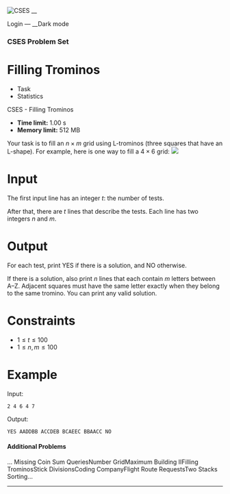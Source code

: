 ![CSES](/logo.png?1) __

Login — __Dark mode

### CSES Problem Set

# Filling Trominos

  * Task
  * Statistics

CSES - Filling Trominos

  * **Time limit:** 1.00 s
  * **Memory limit:** 512 MB

Your task is to fill an $n \times m$ grid using L-trominos (three squares that
have an L-shape). For example, here is one way to fill a $4 \times 6$ grid:
![](/file/da3ce928fcf66fd793d582a1a5ad7f7f9cc37e68aa2aadacee90f99bc4271692)

# Input

The first input line has an integer $t$: the number of tests.

After that, there are $t$ lines that describe the tests. Each line has two
integers $n$ and $m$.

# Output

For each test, print YES if there is a solution, and NO otherwise.

If there is a solution, also print $n$ lines that each contain $m$ letters
between A–Z. Adjacent squares must have the same letter exactly when they
belong to the same tromino. You can print any valid solution.

# Constraints

  * $1 \le t \le 100$
  * $1 \le n,m \le 100$

# Example

Input:

``` 2 4 6 4 7 ```

Output:

``` YES AADDBB ACCDEB BCAEEC BBAACC NO ```

#### Additional Problems

... Missing Coin Sum QueriesNumber GridMaximum Building IIFilling
TrominosStick DivisionsCoding CompanyFlight Route RequestsTwo Stacks
Sorting...

* * *

